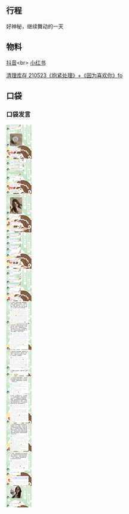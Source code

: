 ## 行程
好神秘，继续舞动的一天<br>

## 物料
[抖音](https://www.douyin.com/video/7007391349750205734?)<br>
[小红书](http://www.xiaohongshu.com/discovery/item/613fd3f6000000000102eae1)<br>

[清理库存 210523《抱紧处理》+《因为喜欢你》fo](https://m.weibo.cn/status/4681166693335092?)
## 口袋
### 口袋发言
![口袋发言](./pocket48/imgs/messages1.jpeg)<br>